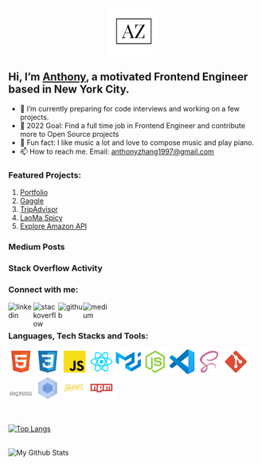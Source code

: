 <p align="center">
 <img width="100px" src="assets/az_logo.png" align="center" alt="Anthony Zhang" />
</p>

## Hi, I’m [Anthony](https://anthonyzhang.netlify.app/), a motivated Frontend Engineer based in New York City.
- 🌱 I’m currently preparing for code interviews and working on a few projects.
- 🌱 2022 Goal: Find a full time job in Frontend Engineer and contribute more to Open Source projects
- 🌱 Fun fact: I like music a lot and love to compose music and play piano.
- 📫 How to reach me. Email: anthonyzhang1997@gmail.com

### Featured Projects:
1. [Portfolio](https://github.com/AnthonyZhang220/portfolio-website)
2. [Gaggle](https://github.com/AnthonyZhang220/google-search-clone)
3. [TripAdvisor](https://github.com/AnthonyZhang220/travel-advisor)
4. [LaoMa Spicy](https://github.com/AnthonyZhang220/qrcode-ordering)
5. [Explore Amazon API](https://github.com/AnthonyZhang220/Find_GPU_API)


### Medium Posts
<!-- MEDIUM-ARTICLE-LIST:START -->
<!-- MEDIUM-ARTICLE-LIST:END -->

### Stack Overflow Activity
<!-- STACKOVERFLOW:START -->
<!-- STACKOVERFLOW:END -->

### Connect with me:
[<img align="left" alt="linkedin" src="https://raw.githubusercontent.com/FortAwesome/Font-Awesome/6.x/svgs/brands/linkedin.svg" width="50" height="50"/>][linkedin]

[<img align="left" alt="stackoverflow" src="https://raw.githubusercontent.com/FortAwesome/Font-Awesome/6.x/svgs/brands/stack-overflow.svg" width="50" height="50"/>][stackoverflow]

[<img align="left" alt="github" src="https://raw.githubusercontent.com/FortAwesome/Font-Awesome/6.x/svgs/brands/github.svg" width="50" height="50"/>][github]

[<img align="left" alt="medium" src="https://raw.githubusercontent.com/FortAwesome/Font-Awesome/6.x/svgs/brands/medium.svg" width="50" height="50"/>][medium]

<br />
<br />

### Languages, Tech Stacks and Tools:

<p>
<img alt="html" src="assets/html.svg" width="50px"/>
<img alt="css" src="assets/css.svg" width="50px"/>
<img alt="js_official" src="assets/js_official.svg" width="50px"/>
<img alt="reactjs" src="assets/reactjs.svg" width="50px"/>
<img alt="mui" src="assets/mui.svg" width="50px"/>
<img alt="node" src="assets/node.svg" width="50px"/>
<img alt="vscode" src="assets/vscode.svg" width="50px"/>
<img alt="scss" src="assets/scss.svg" width="50px"/>
<img alt="git" src="assets/git.svg" width="50px"/>
<img alt="expressjs" src="assets/expressjs.svg" width="50px"/>
<img alt="webpack" src="assets/webpack.svg" width="50px"/>
<img alt="babel" src="assets/babel.svg" width="50px"/>
<img alt="npm" src="assets/npm.svg" width="50px"/>  
</p>

<br />

[![Top Langs](https://github-readme-stats.vercel.app/api/top-langs/?username=AnthonyZhang220&layout=compact)](https://github.com/anuraghazra/github-readme-stats)

<br />

<img align="left" alt="My Github Stats" src="https://github-readme-stats.vercel.app/api?username=AnthonyZhang220&show_icons=true&hide_border=true&count_private=true" />

<br />
<br />

[linkedin]: https://www.linkedin.com/in/anthony-xiangyu-zhang/
[stackoverflow]: https://stackoverflow.com/users/6162027/anthonydev220
[portfolio]: https://anthonyzhang.netlify.app/
[medium]: https://medium.com/@anthonyzhang220
[github]: https://github.com/AnthonyZhang220

<!---
AnthonyZhang220/AnthonyZhang220 is a ✨ special ✨ repository because its `README.md` (this file) appears on your GitHub profile.
You can click the Preview link to take a look at your changes.
--->
